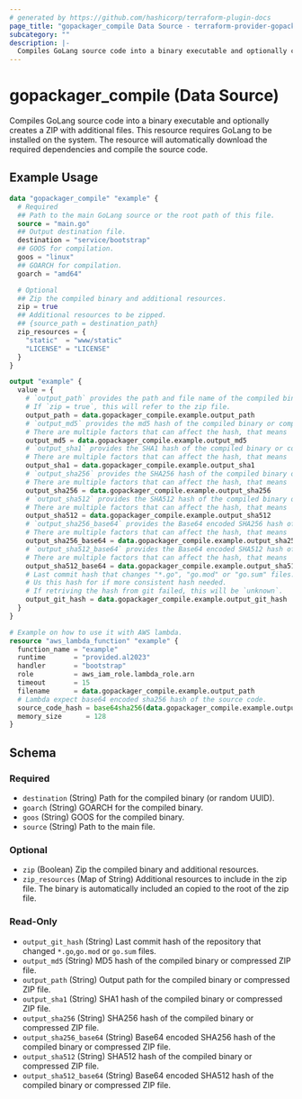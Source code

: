 ```yaml
---
# generated by https://github.com/hashicorp/terraform-plugin-docs
page_title: "gopackager_compile Data Source - terraform-provider-gopackager"
subcategory: ""
description: |-
  Compiles GoLang source code into a binary executable and optionally creates a ZIP with additional files. This resource requires GoLang to be installed on the system. The resource will automatically download the required dependencies and compile the source code.
---
```


# gopackager_compile (Data Source)

Compiles GoLang source code into a binary executable and optionally creates a ZIP with additional files. This resource requires GoLang to be installed on the system. The resource will automatically download the required dependencies and compile the source code.

## Example Usage

```terraform
data "gopackager_compile" "example" {
  # Required
  ## Path to the main GoLang source or the root path of this file.
  source = "main.go"
  ## Output destination file.
  destination = "service/bootstrap"
  ## GOOS for compilation.
  goos = "linux"
  ## GOARCH for compilation.
  goarch = "amd64"

  # Optional
  ## Zip the compiled binary and additional resources.
  zip = true
  ## Additional resources to be zipped.
  ## {source_path = destination_path}
  zip_resources = {
    "static"  = "www/static"
    "LICENSE" = "LICENSE"
  }
}

output "example" {
  value = {
    # `output_path` provides the path and file name of the compiled binary.
    # If `zip = true`, this will refer to the zip file.
    output_path = data.gopackager_compile.example.output_path
    # `output_md5` provides the md5 hash of the compiled binary or compressed ZIP file as hexadecimal encoded.
    # There are multiple factors that can affect the hash, that means
    output_md5 = data.gopackager_compile.example.output_md5
    # `output_sha1` provides the SHA1 hash of the compiled binary or compressed ZIP file as hexadecimal encoded.
    # There are multiple factors that can affect the hash, that means
    output_sha1 = data.gopackager_compile.example.output_sha1
    # `output_sha256` provides the SHA256 hash of the compiled binary or compressed ZIP file as hexadecimal encoded.
    # There are multiple factors that can affect the hash, that means
    output_sha256 = data.gopackager_compile.example.output_sha256
    # `output_sha512` provides the SHA512 hash of the compiled binary or compressed ZIP file as hexadecimal encoded.
    # There are multiple factors that can affect the hash, that means
    output_sha512 = data.gopackager_compile.example.output_sha512
    # `output_sha256_base64` provides the Base64 encoded SHA256 hash of the compiled binary or compressed ZIP file.
    # There are multiple factors that can affect the hash, that means
    output_sha256_base64 = data.gopackager_compile.example.output_sha256_base64
    # `output_sha512_base64` provides the Base64 encoded SHA512 hash of the compiled binary or compressed ZIP file.
    # There are multiple factors that can affect the hash, that means
    output_sha512_base64 = data.gopackager_compile.example.output_sha512_base64
    # Last commit hash that changes "*.go", "go.mod" or "go.sum" files.
    # Us this hash for if more consistent hash needed.
    # If retriving the hash from git failed, this will be `unknown`.
    output_git_hash = data.gopackager_compile.example.output_git_hash
  }
}

# Example on how to use it with AWS lambda.
resource "aws_lambda_function" "example" {
  function_name = "example"
  runtime       = "provided.al2023"
  handler       = "bootstrap"
  role          = aws_iam_role.lambda_role.arn
  timeout       = 15
  filename      = data.gopackager_compile.example.output_path
  # Lambda expect base64 encoded sha256 hash of the source code.
  source_code_hash = base64sha256(data.gopackager_compile.example.output_git_hash)
  memory_size      = 128
}
```

<!-- schema generated by tfplugindocs -->
## Schema

### Required

- `destination` (String) Path for the compiled binary (or random UUID).
- `goarch` (String) GOARCH for the compiled binary.
- `goos` (String) GOOS for the compiled binary.
- `source` (String) Path to the main file.

### Optional

- `zip` (Boolean) Zip the compiled binary and additional resources.
- `zip_resources` (Map of String) Additional resources to include in the zip file. The binary is automatically included an copied to the root of the zip file.

### Read-Only

- `output_git_hash` (String) Last commit hash of the repository that changed `*.go`,`go.mod` or `go.sum` files.
- `output_md5` (String) MD5 hash of the compiled binary or compressed ZIP file.
- `output_path` (String) Output path for the compiled binary or compressed ZIP file.
- `output_sha1` (String) SHA1 hash of the compiled binary or compressed ZIP file.
- `output_sha256` (String) SHA256 hash of the compiled binary or compressed ZIP file.
- `output_sha256_base64` (String) Base64 encoded SHA256 hash of the compiled binary or compressed ZIP file.
- `output_sha512` (String) SHA512 hash of the compiled binary or compressed ZIP file.
- `output_sha512_base64` (String) Base64 encoded SHA512 hash of the compiled binary or compressed ZIP file.
